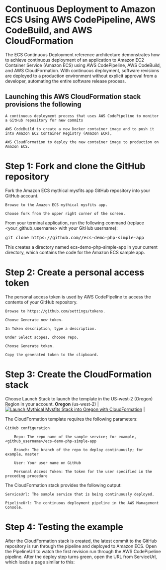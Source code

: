# Continuous Deployment to Amazon ECS Using AWS CodePipeline, AWS CodeBuild, and AWS CloudFormation

The ECS Continuous Deployment reference architecture demonstrates how to achieve continuous deployment of an application to Amazon EC2 Container Service (Amazon ECS) using AWS CodePipeline, AWS CodeBuild, and AWS CloudFormation. With continuous deployment, software revisions are deployed to a production environment without explicit approval from a developer, automating the entire software release process.

## Launching this AWS CloudFormation stack provisions the following

    A continuous deployment process that uses AWS CodePipeline to monitor a GitHub repository for new commits

    AWS CodeBuild to create a new Docker container image and to push it into Amazon EC2 Container Registry (Amazon ECR),

    AWS CloudFormation to deploy the new container image to production on Amazon ECS.

# Step 1: Fork and clone the GitHub repository

Fork  the Amazon ECS mythical mysfits app  GitHub repository into your GitHub account.

    Browse to the Amazon ECS mythical mysfits app.

    Choose fork from the upper right corner of the screen.

From your terminal application, run the following command (replace <your_github_username> with your GitHub username):
<pre>
git clone https://github.com/<your_github_username>/ecs-demo-php-simple-app
</pre>

This creates a directory named ecs-demo-php-simple-app in your current directory, which contains the code for the Amazon ECS sample app.

# Step 2: Create a personal access token

The personal access token is used by AWS CodePipeline to access the contents of your GitHub repository.

    Browse to https://github.com/settings/tokens.

    Choose Generate new token.

    In Token description, type a description.

    Under Select scopes, choose repo.

    Choose Generate token.

    Copy the generated token to the clipboard.

# Step 3: Create the CloudFormation stack

Choose Launch Stack to launch the template in the US-west-2 (Oregon) Region in your account.
**Oregon** (us-west-2) | [![Launch Mythical Mysfits Stack into Oregon with CloudFormation](/images/deploy-to-aws.png)](https://console.aws.amazon.com/cloudformation/home?region=us-west-2#/stacks/new?stackName=cicd-mysfits-fargate&templateURL=https://s3-us-west-2.amazonaws.com/pv-ecs-refarch-continuous-deployment/ecs-refarch-continuous-deployment.yaml) |


The CloudFormation template requires the following parameters:

    GitHub configuration

        Repo: The repo name of the sample service; for example, <github_username>/ecs-demo-php-simple-app

        Branch: The branch of the repo to deploy continuously; for example, master

        User: Your user name on GitHub

        Personal Access Token: The token for the user specified in the preceding procedure

The CloudFormation stack provides the following output:

    ServiceUrl: The sample service that is being continuously deployed.

    PipelineUrl: The continuous deployment pipeline in the AWS Management Console.

# Step 4: Testing the example

After the CloudFormation stack is created, the latest commit to the GitHub repository is run through the pipeline and deployed to Amazon ECS. Open the PipelineUrl to watch the first revision run through the AWS CodePipeline pipeline. After the deploy step turns green, open the URL from ServiceUrl, which loads a page similar to this:
